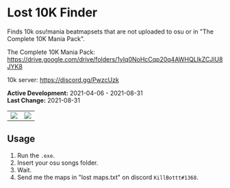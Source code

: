 # Lost 10K Finder
Finds 10k osu!mania beatmapsets that are not uploaded to osu or in "The Complete 10K Mania Pack".

The Complete 10K Mania Pack: https://drive.google.com/drive/folders/1yIq0NoHcCqp20q4AWHQLIkZCJlU8JYK8

10k server: https://discord.gg/PwzcUzk

**Active Development:** 2021-04-06 - 2021-08-31<br>
**Last Change:** 2021-08-31<br>

| | |
| :---: | :---: |
| ![](/Screenshots/.png) | ![](/Screenshots/.png) |

## Usage
1. Run the `.exe`.
2. Insert your osu songs folder.
3. Wait.
4. Send me the maps in "lost maps.txt" on discord `KillBottt#1368`.
 